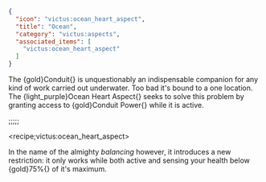 ```json
{
  "icon": "victus:ocean_heart_aspect",
  "title": "Ocean",
  "category": "victus:aspects",
  "associated_items": [
    "victus:ocean_heart_aspect"
  ]
}
```

The {gold}Conduit{} is unquestionably an indispensable companion for any kind of work carried out underwater. Too bad
it's bound to a one location. The {light_purple}Ocean Heart Aspect{} seeks to solve this problem by granting access to
{gold}Conduit Power{} while it is active.

;;;;;

<recipe;victus:ocean_heart_aspect>

In the name of the almighty *balancing* however, it introduces a new restriction: it only works while both active and
sensing your health below {gold}75%{} of it's maximum.